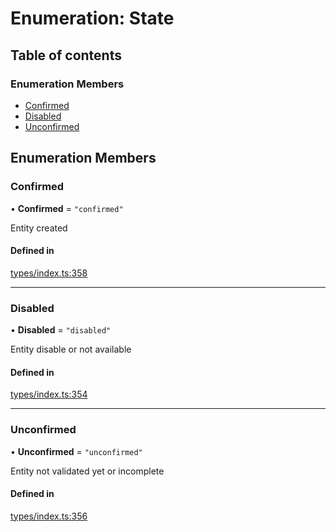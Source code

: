 # Enumeration: State

## Table of contents

### Enumeration Members

- [Confirmed](State.md#confirmed)
- [Disabled](State.md#disabled)
- [Unconfirmed](State.md#unconfirmed)

## Enumeration Members

### Confirmed

• **Confirmed** = ``"confirmed"``

Entity created

#### Defined in

[types/index.ts:358](https://github.com/nevermined-io/react-components/blob/c41020d/catalog/src/types/index.ts#L358)

___

### Disabled

• **Disabled** = ``"disabled"``

Entity disable or not available

#### Defined in

[types/index.ts:354](https://github.com/nevermined-io/react-components/blob/c41020d/catalog/src/types/index.ts#L354)

___

### Unconfirmed

• **Unconfirmed** = ``"unconfirmed"``

Entity not validated yet or incomplete

#### Defined in

[types/index.ts:356](https://github.com/nevermined-io/react-components/blob/c41020d/catalog/src/types/index.ts#L356)
